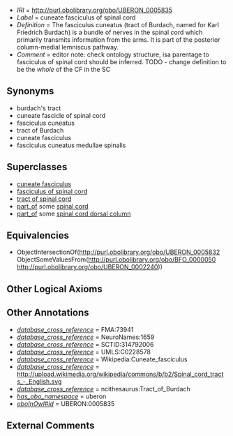  * *IRI* = http://purl.obolibrary.org/obo/UBERON_0005835
 * *Label* = cuneate fasciculus of spinal cord
 * *Definition* = The fasciculus cuneatus (tract of Burdach, named for Karl Friedrich Burdach) is a bundle of nerves in the spinal cord which primarily transmits information from the arms. It is part of the posterior column-medial lemniscus pathway.
 * *Comment* = editor note: check ontology structure, isa parentage to fasciculus of spinal cord should be inferred. TODO - change definition to be the *whole* of the CF in the SC

## Synonyms

 * burdach's tract
 * cuneate fascicle of spinal cord
 * fasciculus cuneatus
 * tract of Burdach
 * cuneate fasciculus
 * fasciculus cuneatus medullae spinalis

## Superclasses

 * [cuneate fasciculus](../../UBERON/32/UBERON_0005832.md)
 * [fasciculus of spinal cord](../../UBERON/37/UBERON_0005837.md)
 * [tract of spinal cord](../../UBERON/99/UBERON_0007699.md)
 * [part_of](../../BFO/50/BFO_0000050.md) some [spinal cord](../../UBERON/40/UBERON_0002240.md)
 * [part_of](../../BFO/50/BFO_0000050.md) some [spinal cord dorsal column](../../UBERON/73/UBERON_0005373.md)

## Equivalencies

 * ObjectIntersectionOf(<http://purl.obolibrary.org/obo/UBERON_0005832> ObjectSomeValuesFrom(<http://purl.obolibrary.org/obo/BFO_0000050> <http://purl.obolibrary.org/obo/UBERON_0002240>))

## Other Logical Axioms


## Other Annotations

 * *[database_cross_reference](../../ef/oboInOwl#hasDbXref.md)* = FMA:73941
 * *[database_cross_reference](../../ef/oboInOwl#hasDbXref.md)* = NeuroNames:1659
 * *[database_cross_reference](../../ef/oboInOwl#hasDbXref.md)* = SCTID:314792006
 * *[database_cross_reference](../../ef/oboInOwl#hasDbXref.md)* = UMLS:C0228578
 * *[database_cross_reference](../../ef/oboInOwl#hasDbXref.md)* = Wikipedia:Cuneate_fasciculus
 * *[database_cross_reference](../../ef/oboInOwl#hasDbXref.md)* = http://upload.wikimedia.org/wikipedia/commons/b/b2/Spinal_cord_tracts_-_English.svg
 * *[database_cross_reference](../../ef/oboInOwl#hasDbXref.md)* = ncithesaurus:Tract_of_Burdach
 * *[has_obo_namespace](../../ce/oboInOwl#hasOBONamespace.md)* = uberon
 * *[oboInOwl#id](../../id/oboInOwl#id.md)* = UBERON:0005835

## External Comments

